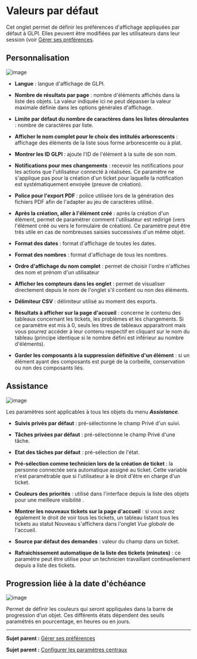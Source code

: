 Valeurs par défaut
==================

Cet onglet permet de définir les préférences d'affichage appliquées par défaut à GLPI. Elles peuvent être modifiées par les utilisateurs dans leur session (voir [Gérer ses préférences](index.php?fr/02_Premiers_pas_avec_GLPI/03_Utiliser_GLPI/04_Gérer_ses_préférences.md).

Personnalisation
----------------
![image](docs/image/personnalisation.png)

- **Langue** : langue d'affichage de GLPI.

- **Nombre de résultats par page** : nombre d'éléments affichés dans la liste des objets. La valeur indiquée ici ne peut dépasser la valeur maximale définie dans les options générales d'affichage.

- **Limite par défaut du nombre de caractères dans les listes déroulantes** : nombre de caractères par liste.

- **Afficher le nom complet pour le choix des intitulés arborescents** : affichage des éléments de la liste sous forme arborescente ou à plat.

- **Montrer les ID GLPI** : ajoute l'ID de l'élément à la suite de son nom.

- **Notifications pour mes changements** : recevoir les notifications pour les actions que l'utilisateur connecté à réalisées. Ce paramètre ne s'applique pas pour la création d'un ticket pour laquelle la notification est systématiquement envoyée (preuve de création).

- **Police pour l'export PDF** : police utilisée lors de la génération des fichiers PDF afin de l'adapter au jeu de caractères utilisé. 

- **Après la création, aller à l'élément créé** : après la création d'un élément, permet de paramétrer comment l'utilisateur est redirigé (vers l'élément créé ou vers le formulaire de création). Ce paramètre peut être très utile en cas de nombreuses saisies successives d'un même objet.

- **Format des dates** : format d'affichage de toutes les dates.

- **Format des nombres** : format d'affichage de tous les nombres.

- **Ordre d'affichage du nom complet** : permet de choisir l'ordre n'affiches des nom et prénom d'un utilisateur

- **Afficher les compteurs dans les onglet** : permet de visualiser directement depuis le nom de l'onglet s'il contient ou non des éléments.

- **Délimiteur CSV** : délimiteur utilisé au moment des exports.

- **Résultats à afficher sur la page d'accueil** : concerne le contenu des tableaux concernant les tickets, les problèmes et les changements. Si ce paramètre est mis à 0, seuls les titres de tableaux apparaitront mais vous pourrez accéder à leur contenu respectif en cliquant sur le nom du tableau (principe identique si le nombre défini est inférieur au nombre d'éléments).

- **Garder les composants à la suppression définitive d'un élément** : si un élément ayant des composants est purgé de la corbeille, conservation ou non des composants liés.

Assistance
----------
![image](docs/image/pref_assistance.png)

Les paramètres sont applicables à tous les objets du menu ***Assistance***.

- **Suivis privés par défaut** : pré-sélectionne le champ Privé d'un suivi.

- **Tâches privées par défaut** : pré-sélectionne le champ Privé d'une tâche.

- **Etat des tâches par défaut** : pré-sélection de l'état.

- **Pré-sélection comme technicien lors de la création de ticket** : la personne connectée sera automatique assigné au ticket. Cette variable n'est paramétrable que si l'utilisateur à le droit d'être en charge d'un ticket.

- **Couleurs des priorités** : utilisé dans l'interface depuis la liste des objets pour une meilleure visibilité .

- **Montrer les nouveaux tickets sur la page d'accueil** : si vous avez également le droit de voir tous les tickets, un tableau listant tous les tickets au statut Nouveau s'affichera dans l'onglet *Vue globale* de l'accueil.

- **Source par défaut des demandes** : valeur du champ dans un ticket.

- **Rafraichissement automatique de la liste des tickets (minutes)** : ce paramètre peut être utilise pour un technicien travaillant continuellement depuis a liste des tickets.

Progression liée à la date d'échéance
-------------------------------------
![image](docs/image/pref-duedate.png)

Permet de définir les couleurs qui seront appliquées dans la barre de progression d'un objet. 
Ces différents états dépendent des seuils paramétrés en pourcentage, en heures ou en jours.

---------
**Sujet parent :** [Gérer ses préférences](index.php?fr/02_Premiers_pas_avec_GLPI/03_Utiliser_GLPI/04_Gérer_ses_préférences.md)

**Sujet parent :** [Configurer les paramètres centraux](index.php?fr/08_Module_Configuration/06_Générale/01_Configures_les_paramètres_centraux.md)
